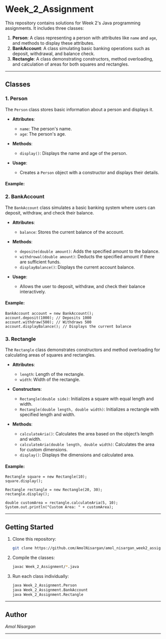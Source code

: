 

# Week_2_Assignment

This repository contains solutions for Week 2's Java programming assignments. It includes three classes:

1. **Person**: A class representing a person with attributes like `name` and `age`, and methods to display these attributes.
2. **BankAccount**: A class simulating basic banking operations such as deposit, withdrawal, and balance check.
3. **Rectangle**: A class demonstrating constructors, method overloading, and calculation of areas for both squares and rectangles.

---

## Classes

### 1. Person

The `Person` class stores basic information about a person and displays it.

- **Attributes**:
  - `name`: The person's name.
  - `age`: The person's age.

- **Methods**:
  - `display()`: Displays the name and age of the person.

- **Usage**:
  - Creates a `Person` object with a constructor and displays their details.

#### Example:

### 2. BankAccount

The `BankAccount` class simulates a basic banking system where users can deposit, withdraw, and check their balance.

- **Attributes**:
  - `balance`: Stores the current balance of the account.

- **Methods**:
  - `deposite(double amount)`: Adds the specified amount to the balance.
  - `withdrowal(double amount)`: Deducts the specified amount if there are sufficient funds.
  - `displayBalance()`: Displays the current account balance.

- **Usage**:
  - Allows the user to deposit, withdraw, and check their balance interactively.

#### Example:
```
BankAccount account = new BankAccount();
account.deposit(1000); // Deposits 1000
account.withdraw(500); // Withdraws 500
account.displayBalance(); // Displays the current balance
```

### 3. Rectangle

The `Rectangle` class demonstrates constructors and method overloading for calculating areas of squares and rectangles.

- **Attributes**:
  - `length`: Length of the rectangle.
  - `width`: Width of the rectangle.

- **Constructors**:
  - `Rectangle(double side)`: Initializes a square with equal length and width.
  - `Rectangle(double length, double width)`: Initializes a rectangle with specified length and width.

- **Methods**:
  - `calculateAria()`: Calculates the area based on the object’s length and width.
  - `calculateAria(double length, double width)`: Calculates the area for custom dimensions.
  - `display()`: Displays the dimensions and calculated area.

#### Example:
```
Rectangle square = new Rectangle(10);
square.display();

Rectangle rectangle = new Rectangle(20, 30);
rectangle.display();

double customArea = rectangle.calculateAria(5, 10);
System.out.println("Custom Area: " + customArea);
```

---

## Getting Started

1. Clone this repository:
   ```bash
   git clone https://github.com/AmolNisargan/amol_nisargan_week2_assignment.git
   ```
2. Compile the classes:
   ```bash
   javac Week_2_Assignment/*.java
   ```
3. Run each class individually:
   ```bash
   java Week_2_Assignment.Person
   java Week_2_Assignment.BankAccount
   java Week_2_Assignment.Rectangle
   ```

---

## Author

*Amol Nisargan*

---

